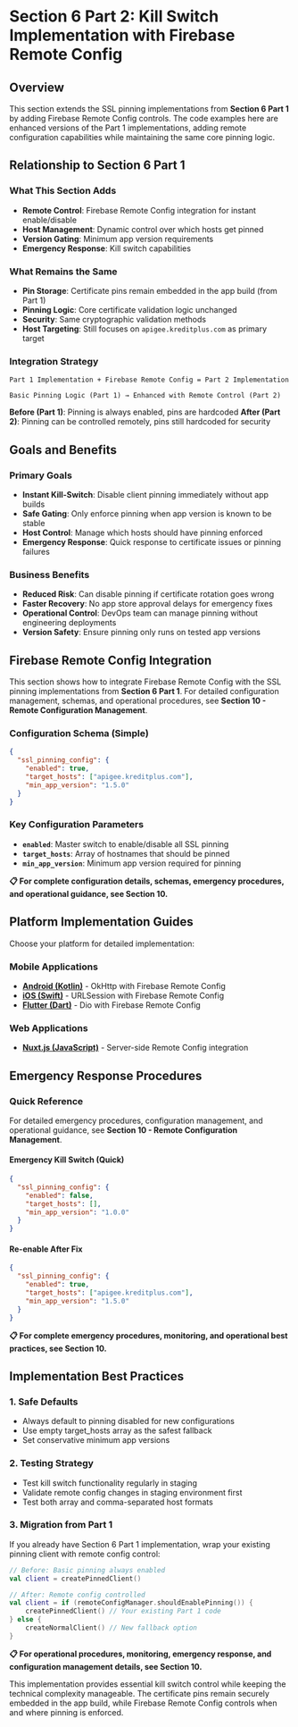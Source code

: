 # Section 6 Part 2: Kill Switch Implementation with Firebase Remote Config

## Overview
This section extends the SSL pinning implementations from **Section 6 Part 1** by adding Firebase Remote Config controls. The code examples here are enhanced versions of the Part 1 implementations, adding remote configuration capabilities while maintaining the same core pinning logic.

## Relationship to Section 6 Part 1

### What This Section Adds
- **Remote Control**: Firebase Remote Config integration for instant enable/disable
- **Host Management**: Dynamic control over which hosts get pinned
- **Version Gating**: Minimum app version requirements
- **Emergency Response**: Kill switch capabilities

### What Remains the Same
- **Pin Storage**: Certificate pins remain embedded in the app build (from Part 1)
- **Pinning Logic**: Core certificate validation logic unchanged
- **Security**: Same cryptographic validation methods
- **Host Targeting**: Still focuses on `apigee.kreditplus.com` as primary target

### Integration Strategy
```
Part 1 Implementation + Firebase Remote Config = Part 2 Implementation

Basic Pinning Logic (Part 1) → Enhanced with Remote Control (Part 2)
```

**Before (Part 1)**: Pinning is always enabled, pins are hardcoded
**After (Part 2)**: Pinning can be controlled remotely, pins still hardcoded for security

## Goals and Benefits

### Primary Goals
- **Instant Kill-Switch**: Disable client pinning immediately without app builds
- **Safe Gating**: Only enforce pinning when app version is known to be stable
- **Host Control**: Manage which hosts should have pinning enforced
- **Emergency Response**: Quick response to certificate issues or pinning failures

### Business Benefits
- **Reduced Risk**: Can disable pinning if certificate rotation goes wrong
- **Faster Recovery**: No app store approval delays for emergency fixes
- **Operational Control**: DevOps team can manage pinning without engineering deployments
- **Version Safety**: Ensure pinning only runs on tested app versions

## Firebase Remote Config Integration

This section shows how to integrate Firebase Remote Config with the SSL pinning implementations from **Section 6 Part 1**. For detailed configuration management, schemas, and operational procedures, see **Section 10 - Remote Configuration Management**.

### Configuration Schema (Simple)
```json
{
  "ssl_pinning_config": {
    "enabled": true,
    "target_hosts": ["apigee.kreditplus.com"],
    "min_app_version": "1.5.0"
  }
}
```

### Key Configuration Parameters
- **`enabled`**: Master switch to enable/disable all SSL pinning
- **`target_hosts`**: Array of hostnames that should be pinned  
- **`min_app_version`**: Minimum app version required for pinning

**📋 For complete configuration details, schemas, emergency procedures, and operational guidance, see Section 10.**

## Platform Implementation Guides

Choose your platform for detailed implementation:

### Mobile Applications
- **[Android (Kotlin)](section%206%20part%202%20-%20android.md)** - OkHttp with Firebase Remote Config
- **[iOS (Swift)](section%206%20part%202%20-%20ios.md)** - URLSession with Firebase Remote Config  
- **[Flutter (Dart)](section%206%20part%202%20-%20flutter.md)** - Dio with Firebase Remote Config

### Web Applications
- **[Nuxt.js (JavaScript)](section%206%20part%202%20-%20nuxtjs.md)** - Server-side Remote Config integration

## Emergency Response Procedures

### Quick Reference
For detailed emergency procedures, configuration management, and operational guidance, see **Section 10 - Remote Configuration Management**.

#### Emergency Kill Switch (Quick)
```json
{
  "ssl_pinning_config": {
    "enabled": false,
    "target_hosts": [],
    "min_app_version": "1.0.0"
  }
}
```

#### Re-enable After Fix
```json
{
  "ssl_pinning_config": {
    "enabled": true,
    "target_hosts": ["apigee.kreditplus.com"],
    "min_app_version": "1.5.0"
  }
}
```

**📋 For complete emergency procedures, monitoring, and operational best practices, see Section 10.**

## Implementation Best Practices

### 1. **Safe Defaults**
- Always default to pinning disabled for new configurations
- Use empty target_hosts array as the safest fallback
- Set conservative minimum app versions

### 2. **Testing Strategy**
- Test kill switch functionality regularly in staging
- Validate remote config changes in staging environment first
- Test both array and comma-separated host formats

### 3. **Migration from Part 1**
If you already have Section 6 Part 1 implementation, wrap your existing pinning client with remote config control:

```kotlin
// Before: Basic pinning always enabled
val client = createPinnedClient()

// After: Remote config controlled
val client = if (remoteConfigManager.shouldEnablePinning()) {
    createPinnedClient() // Your existing Part 1 code
} else {
    createNormalClient() // New fallback option
}
```

**📋 For operational procedures, monitoring, emergency response, and configuration management details, see Section 10.**

This implementation provides essential kill switch control while keeping the technical complexity manageable. The certificate pins remain securely embedded in the app build, while Firebase Remote Config controls when and where pinning is enforced.
